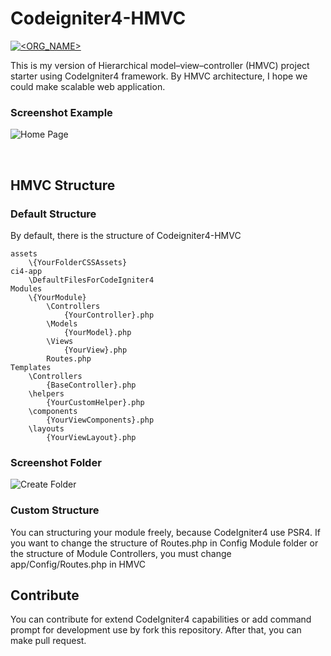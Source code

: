 # Codeigniter4-HMVC

[![<ORG_NAME>](https://circleci.com/gh/MufidJamaluddin/Codeigniter4-HMVC.svg?style=svg)](https://circleci.com/gh/MufidJamaluddin/Codeigniter4-HMVC)

This is my version of Hierarchical model–view–controller (HMVC) project starter using CodeIgniter4 framework. By HMVC architecture, I hope we could make scalable web application. 

### Screenshot Example

![Home Page](assets/images/images/home-ci4-hmvc.png)

<br/>

## HMVC Structure
### Default Structure
By default, there is the structure of Codeigniter4-HMVC 

```
assets
    \{YourFolderCSSAssets}
ci4-app
    \DefaultFilesForCodeIgniter4
Modules
    \{YourModule}
        \Controllers
            {YourController}.php
        \Models
            {YourModel}.php
        \Views
            {YourView}.php
        Routes.php
Templates
    \Controllers
        {BaseController}.php
    \helpers
        {YourCustomHelper}.php
    \components 
        {YourViewComponents}.php
    \layouts
        {YourViewLayout}.php
```

### Screenshot Folder

![Create Folder](assets/images/images/folder.png)

### Custom Structure

You can structuring your module freely, because CodeIgniter4 use PSR4. 
If you want to change the structure of Routes.php in Config Module folder or the structure of Module Controllers, you must change app/Config/Routes.php in HMVC

## Contribute

You can contribute for extend CodeIgniter4 capabilities or add command prompt for development use by fork this repository. After that, you can make pull request.